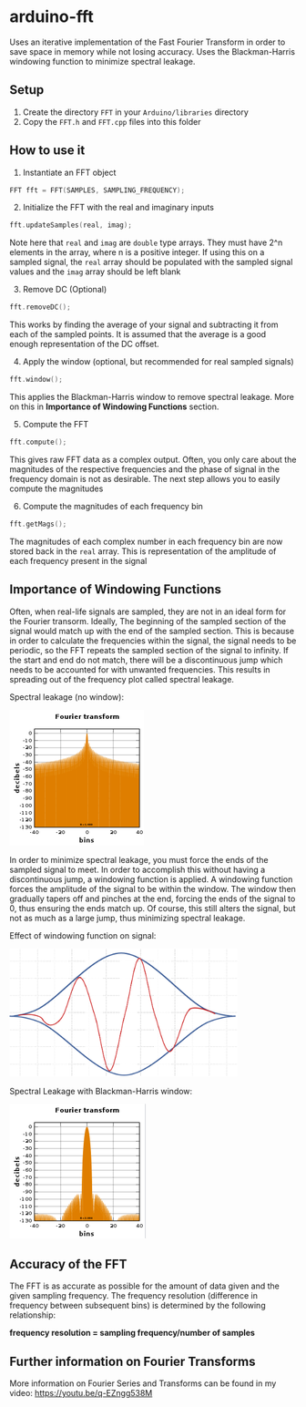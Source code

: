 # arduino-fft

Uses an iterative implementation of the Fast Fourier Transform in order to save space in memory while not losing accuracy. Uses the Blackman-Harris windowing function to minimize spectral leakage.

## Setup
1. Create the directory `FFT` in your `Arduino/libraries` directory
2. Copy the `FFT.h` and `FFT.cpp` files into this folder

## How to use it
1. Instantiate an FFT object
```c++
FFT fft = FFT(SAMPLES, SAMPLING_FREQUENCY);
```
2. Initialize the FFT with the real and imaginary inputs
```c++
fft.updateSamples(real, imag);
```
Note here that `real` and `imag` are `double` type arrays. They must have 2^n elements in the array, where n is a positive integer. If using this on a sampled signal, the `real` array should be populated with the sampled signal values and the `imag` array should be left blank

3. Remove DC (Optional)
```c++
fft.removeDC();
```
This works by finding the average of your signal and subtracting it from each of the sampled points. It is assumed that the average is a good enough representation of the DC offset.

4. Apply the window (optional, but recommended for real sampled signals)
```c++
fft.window();
```
This applies the Blackman-Harris window to remove spectral leakage. More on this in **Importance of Windowing Functions** section.

5. Compute the FFT
```c++
fft.compute();
```
This gives raw FFT data as a complex output. Often, you only care about the magnitudes of the respective frequencies and the phase of signal in the frequency domain is not as desirable. The next step allows you to easily compute the magnitudes

6. Compute the magnitudes of each frequency bin
```c++
fft.getMags();
```
The magnitudes of each complex number in each frequency bin are now stored back in the `real` array. This is representation of the amplitude of each frequency present in the signal

## Importance of Windowing Functions
Often, when real-life signals are sampled, they are not in an ideal form for the Fourier transorm. Ideally, The beginning of the sampled section of the signal would match up with the end of the sampled section. This is because in order to calculate the frequencies within the signal, the signal needs to be periodic, so the FFT repeats the sampled section of the signal to infinity. If the start and end do not match, there will be a discontinuous jump which needs to be accounted for with unwanted frequencies. This results in spreading out of the frequency plot called spectral leakage.

Spectral leakage (no window):

![Spectral leakage without a window](images/spectral_leakage_no_window.PNG)

In order to minimize spectral leakage, you must force the ends of the sampled signal to meet. In order to accomplish this without having a discontinuous jump, a windowing function is applied. A windowing function forces the amplitude of the signal to be within the window. The window then gradually tapers off and pinches at the end, forcing the ends of the signal to 0, thus ensuring the ends match up. Of course, this still alters the signal, but not as much as a large jump, thus minimizing spectral leakage.

Effect of windowing function on signal: 

<img src="images/window.png" width="400">

Spectral Leakage with Blackman-Harris window:

![Spectral leakage with blackmann harris](images/spectral_leakage_blackman_harris.PNG)

## Accuracy of the FFT
The FFT is as accurate as possible for the amount of data given and the given sampling frequency. The frequency resolution (difference in frequency between subsequent bins) is determined by the following relationship:

**frequency resolution = sampling frequency/number of samples**

## Further information on Fourier Transforms
More information on Fourier Series and Transforms can be found in my video: https://youtu.be/q-EZngg538M
